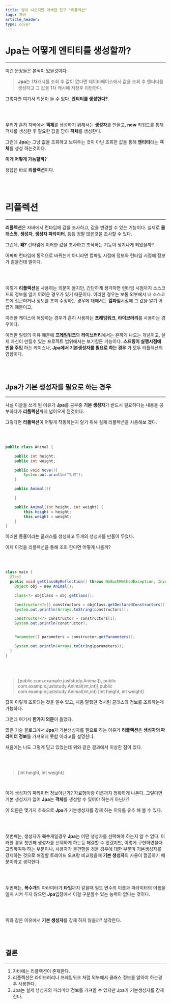 ```yaml
---
title: 많이 나오지만 어색한 친구 "리플렉션"
tags: 자바
article_header:
type: cover
---
```


# Jpa는 어떻게 엔티티를 생성할까?

---

이런 문장들은 본적이 있을것이다.

> **Jpa**는 1차캐시를 조회 후 값이 없다면 데이터베이스에서 값을 조회 후 엔티티를 생성하고 그 값을
> 1차 캐시에 저장후 리턴한다.

그렇다면 여기서 의문이 들 수 있다. **엔티티를 생성한다?.**

<br>
<br>

우리가 흔히 자바에서 **객체**를 생성하기 위해서는 **생성자**를 만들고, **new** 키워드를 통해 객체를 생성한 후
필요한 값을 담아 **객체**를 생성한다.

그런데 **Jpa**는 그냥 값을 조회하고 보여주는 것이 아닌 조회한 값을 통해 **엔티티**라는 **객체**를 생성 하는것이다.

**이게 어떻게 가능할까?**

정답은 바로 **리플렉션**이다.

<br>
<br>

# 리플렉션

---

**리플렉션**은 자바에서 런타임에 값을 조사하고, 값을 변경할 수 있는 기능이다. 실제로 **클래스명**, **생성자**, **생성자 파라미터**, 등등
정말 많은것을 조사할 수 있다.

그런데, **왜?** 런타임에 이러한 값을 조사하고 조작하는 기능이 생겨나게 되었을까?

어짜피 런타임에 동적으로 바뀌는게 아니라면 컴파일 시점에 정보와 런타임 시점에 정보가 같을건데 말이다.

<br>
<br>

이렇게 **리플랙션**을 사용하는 의문이 들지만, 간단하게 생각하면 런타임 시점까지 소스코드의 정보를 알기 어려운 경우가 있기 때문이다.
이러한 경우는 보통 외부에서 내 소스코드에 접근하거나 정보를 조회 수정하는 경우에 대해서는 **컴파일**시점에 그 값을 알기 어렵기 떄문이고,

이러한 케이스에 해당하는 경우가 흔히 사용하는 **프레임워크**, **라이브러리**를 사용하는 경우이다.

이러한 일련의 이유 떄문에 **프레임워크**와 **라이브러리**에서는 흔하게 나오는 개념이고, 실제 자신이 만질수 있는 프로젝트 범위에서는
보기힘든 기능이다. **스프링이 실행시점에 빈을 주입** 하는 케이스나, **Jpa에서 기본생성자를 필요로 하는 경우** 가 모두 리플렉션의 영향이다.

<br>
<br>

## Jpa가 기본 생성자를 필요로 하는 경우

---

사실 이글을 쓰게 된 이유가 **Jpa**를 공부중 **기본 생성자**가 반드시 필요하다는 내용을 공부하다가 **리플렉션**까지 넘어오게 된것이다.

그렇다면 **리플렉션**이 어떻게 작동하는지 알기 위해 실제 리플렉션을 사용해보 겠다.

<br>
<br>

````java
public class Animal {

	public int height;
	public int weight;

	public void move(){
		System.out.println("멍멍");
	}

	public Animal(){

	}

	public Animal(int height, int weight) {
		this.height = height;
		this.weight = weight;
	}
}
````

이러한 동물이라는 클래스를 생성하고 두개의 생성자를 만들어 두었다.

이제 이것을 리플렉션을 통해 조회 한다면 어떻게 나올까?

<br>
<br>

````java
class main {
  @Test
  public void getClassByReflection() throws NoSuchMethodException, InvocationTargetException, IllegalAccessException {
    Object obj = new Animal();

    Class<?> objClass = obj.getClass();

    Constructor<?>[] constructors = objClass.getDeclaredConstructors();
    System.out.println(Arrays.toString(constructors));

    Constructor<?> constructor = constructors[1];
    System.out.println(constructor);


    Parameter[] parameters = constructor.getParameters();

    System.out.println(Arrays.toString(parameters));
  }
}
````

<br>
<br>

> [public com.example.juststudy.Animal(), public com.example.juststudy.Animal(int,int)]
> public com.example.juststudy.Animal(int,int)
> [int height, int weight]

값이 이렇게 조회되는 것을 알수 있고, 처음 말했던 것처럼 클래스의 정보를 조회하는게 가능하다.

그런데 여기서 **한가지 의문**이 들었다.

많은 기술 블로그에서 **Jpa**가 기본생성자를 필요로 하는 이유가 **리플랙션**은 **생성자의 파라미터 정보**를 가져오지 못함 이라고들 설명한다.

처음에는 나도 그렇게 믿고 있었는데 위와 같은 결과에서 이상한 점이 있다.

<br>
<br>

> [int height, int weight]

<br>

이게 생성자의 파라미터 정보아닌가? 자료형이랑 이름까지 정확하게 나온다. 그렇다면 기본 생성자가 없어 **Jpa**는 **객체**를 생성할 수 있어야 하는거 아닌가?

이 의문은 몇가지 추측으로 **Jpa**가 기본생성자를 강제 하는 이유를 유추 해 볼 수 있다.

<br>
<br>

첫번째는, 생성자가 **복수**개일경우 **Jpa**는 어떤 생성자를 선택해야 하는지 알 수 없다. 이러한 경우 첫번째 생성자를 선택하게 하는등
해결할 수 있겠지만, 이렇게 구현하였을때 고려하여야 하는 부분이나, 사용자가 불편함을 겪을 경우에 대한 부분이 기본생성자를 강제하는 것으로
해결할 트레이드 오프랑 비교했을때 **기본 생성자**의 사용이 깔끔하기 때문이라고 생각한다.

<br>
<br>

두번째는, **복수개**의 파라미터가 **타입**까지 같을때 필드 변수의 이름과 파라미터의 이름을 일치 시켜 두지 않으면 **Jpa**입장에서
이걸 구분할수 있는 능력이 없다는 것이다.

<br>
<br>

위와 같은 이유에서 **기본 생성자**를 강제 하지 않을까? 생각한다.

<br><br>

## 결론

---

1. 자바에는 리플렉션이 존재한다.
2. 리플렉션은 라이브러리나 프레임워크 처럼 외부에서 클래스 정보를 알아야 하는경우 사용한다.
3. Jpa는 실제 생성자의 파라미터 정보를 가져올 수 있지만 Jpa가 기본생성자를 강제한다.

<br><br><br>



